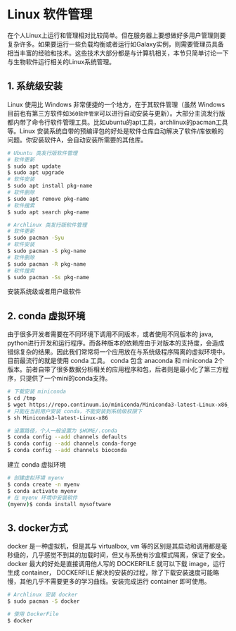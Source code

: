 # Linux 软件管理

在个人Linux上运行和管理相对比较简单。但在服务器上要想做好多用户管理则要复杂许多。如果要运行一些负载均衡或者运行如Galaxy实例，则需要管理员具备相当丰富的经验和技术。这些技术大部分都是与计算机相关，本节只简单讨论一下与生物软件运行相关的Linux系统管理。

## 1. 系统级安装

Linux 使用比 Windows 非常便捷的一个地方，在于其软件管理（虽然 Windows 目前也有第三方软件如`360软件管家`可以进行自动安装与更新）。大部分主流发行版都内带了命令行软件管理工具。比如ubuntu的apt工具，archlinux的pacman工具等。Linux 安装系统自带的预编译包的好处是软件仓库自动解决了软件/库依赖的问题。你安装软件A，会自动安装所需要的其他库。

```bash
# Ubuntu 类发行版软件管理
# 软件更新
$ sudo apt update
$ sudo apt upgrade
# 软件安装
$ sudo apt install pkg-name
# 软件删除
$ sudo apt remove pkg-name
# 软件搜索
$ sudo apt search pkg-name

# Archlinux 类发行版软件管理
# 软件更新
$ sudo pacman -Syu
# 软件安装
$ sudo pacman -S pkg-name
# 软件删除
$ sudo pacman -R pkg-name
# 软件搜索
$ sudo pacman -Ss pkg-name
```

安装系统级或者用户级软件

## 2. conda 虚拟环境

由于很多开发者需要在不同环境下调用不同版本，或者使用不同版本的 java, python进行开发和运行程序。而各种版本的依赖库由于对版本的支持度，会造成错综复杂的结果。因此我们常常将一个应用放在与系统级程序隔离的虚拟环境中。目前最流行的就是使用 conda 工具。 conda 包含 anaconda 和 miniconda 2个版本。前者自带了很多数据分析相关的应用程序和包，后者则是最小化了第三方程序，只提供了一个mini的conda支持。

```bash
# 下载安装 miniconda
$ cd /tmp
$ wget https://repo.continuum.io/miniconda/Miniconda3-latest-Linux-x86_64.sh
# 只能在当前用户安装 conda，不能安装到系统级权限下
$ sh Miniconda3-latest-Linux-x86

# 设置路径，个人一般设置为 $HOME/.conda
$ conda config --add channels defaults
$ conda config --add channels conda-forge
$ conda config --add channels bioconda
```

建立 conda 虚拟环境

```bash
# 创建虚拟环境 myenv
$ conda create -n myenv
$ conda activate myenv
# 在 myenv 环境中安装软件
(myenv)$ conda install mysoftware
```

## 3. docker方式

docker 是一种虚拟机，但是其与 virtualbox, vm 等的区别是其启动和调用都是毫秒级的，几乎感觉不到其的加载时间，但又与系统有沙盒模式隔离，保证了安全。docker 最大的好处是直接调用他人写的 DOCKERFILE 就可以下载 image，运行生成 container， DOCKERFILE 解决的安装的过程，除了下载安装速度可能略慢，其他几乎不需要更多的学习曲线。安装完成运行 container 即可使用。

```bash
# Archlinux 安装 docker
$ sudo pacman -S docker

# 使用 DockerFile
$ docker 
```

